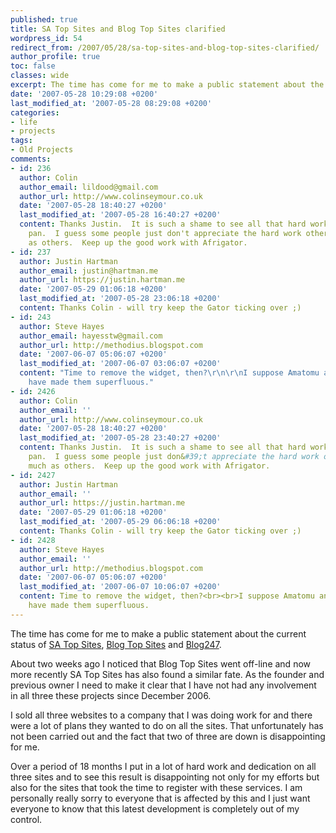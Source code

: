 ```yaml
---
published: true
title: SA Top Sites and Blog Top Sites clarified
wordpress_id: 54
redirect_from: /2007/05/28/sa-top-sites-and-blog-top-sites-clarified/
author_profile: true
toc: false
classes: wide
excerpt: The time has come for me to make a public statement about the current status of SA Top Sites, Blog Top Sites and Blog247.
date: '2007-05-28 10:29:08 +0200'
last_modified_at: '2007-05-28 08:29:08 +0200'
categories:
- life
- projects
tags:
- Old Projects
comments:
- id: 236
  author: Colin
  author_email: lildood@gmail.com
  author_url: http://www.colinseymour.co.uk
  date: '2007-05-28 18:40:27 +0200'
  last_modified_at: '2007-05-28 16:40:27 +0200'
  content: Thanks Justin.  It is such a shame to see all that hard work go down the
    pan.  I guess some people just don't appreciate the hard work others do as much
    as others.  Keep up the good work with Afrigator.
- id: 237
  author: Justin Hartman
  author_email: justin@hartman.me
  author_url: https://justin.hartman.me
  date: '2007-05-29 01:06:18 +0200'
  last_modified_at: '2007-05-28 23:06:18 +0200'
  content: Thanks Colin - will try keep the Gator ticking over ;)
- id: 243
  author: Steve Hayes
  author_email: hayesstw@gmail.com
  author_url: http://methodius.blogspot.com
  date: '2007-06-07 05:06:07 +0200'
  last_modified_at: '2007-06-07 03:06:07 +0200'
  content: "Time to remove the widget, then?\r\n\r\nI suppose Amatomu and Afrigator
    have made them superfluous."
- id: 2426
  author: Colin
  author_email: ''
  author_url: http://www.colinseymour.co.uk
  date: '2007-05-28 18:40:27 +0200'
  last_modified_at: '2007-05-28 23:40:27 +0200'
  content: Thanks Justin.  It is such a shame to see all that hard work go down the
    pan.  I guess some people just don&#39;t appreciate the hard work others do as
    much as others.  Keep up the good work with Afrigator.
- id: 2427
  author: Justin Hartman
  author_email: ''
  author_url: https://justin.hartman.me
  date: '2007-05-29 01:06:18 +0200'
  last_modified_at: '2007-05-29 06:06:18 +0200'
  content: Thanks Colin - will try keep the Gator ticking over ;)
- id: 2428
  author: Steve Hayes
  author_email: ''
  author_url: http://methodius.blogspot.com
  date: '2007-06-07 05:06:07 +0200'
  last_modified_at: '2007-06-07 10:06:07 +0200'
  content: Time to remove the widget, then?<br><br>I suppose Amatomu and Afrigator
    have made them superfluous.
---
```

The time has come for me to make a public statement about the current status of <a href="http://www.satopsites.com">SA Top Sites</a>, <a href="http://www.blogtopsites.co.za">Blog Top Sites</a> and <a href="http://blog247.co.za">Blog247</a>.

About two weeks ago I noticed that Blog Top Sites went off-line and now more recently SA Top Sites has also found a similar fate. As the founder and previous owner I need to make it clear that I have not had any involvement in all three these projects since December 2006.

I sold all three websites to a company that I was doing work for and there were a lot of plans they wanted to do on all the sites. That unfortunately has not been carried out and the fact that two of three are down is disappointing for me.

Over a period of 18 months I put in a lot of hard work and dedication on all three sites and to see this result is disappointing not only for my efforts but also for the sites that took the time to register with these services.
I am personally really sorry to everyone that is affected by this and I just want everyone to know that this latest development is completely out of my control.
